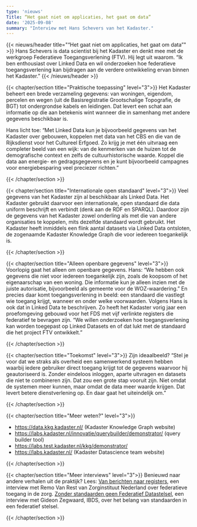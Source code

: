 ```yaml
---
type: 'nieuws'
Title: “Het gaat niet om applicaties, het gaat om data”
date: '2025-09-08'
summary: "Interview met Hans Schevers van het Kadaster."
---
```


{{< nieuws/header title="“Het gaat niet om applicaties, het gaat om data”" >}}
Hans Schevers is data scientist bij het Kadaster en denkt mee met de werkgroep Federatieve Toegangsverlening (FTV).
Hij legt uit waarom. “Ik ben enthousiast over Linked Data en wil onderzoeken hoe federatieve toegangsverlening kan bijdragen aan de verdere ontwikkeling ervan binnen het Kadaster.”
{{< /nieuws/header >}}

 
{{< chapter/section title="Praktische toepassing" level="3">}}
Het Kadaster beheert een brede verzameling gegevens: van woningen, eigendom, percelen en wegen (uit de Basisregistratie Grootschalige Topografie, de BGT) tot ondergrondse kabels en leidingen.
Dat levert een schat aan informatie op die aan betekenis wint wanneer die in samenhang met andere gegevens beschikbaar is.

Hans licht toe: “Met Linked Data kun je bijvoorbeeld gegevens van het Kadaster over gebouwen, koppelen met data van het CBS  en die van de Rijksdienst voor het Cultureel Erfgoed.
Zo krijg je met één uitvraag een completer beeld van een wijk: van de kenmerken van de huizen tot de demografische context en zelfs de cultuurhistorische waarde.
Koppel die data aan energie- en gedragsgegevens en je kunt bijvoorbeeld campagnes voor energiebesparing veel preciezer richten.”

  
{{< /chapter/section >}}

{{< chapter/section title="Internationale open standaard" level="3">}}
Veel gegevens van het Kadaster zijn al beschikbaar als Linked Data. Het Kadaster gebruikt daarvoor een internationale, open standaard die data uniform beschrijft en verbindt (denk aan de RDF en SPARQL).
Daardoor zijn de gegevens van het Kadaster zowel onderling als met die van andere organisaties te koppelen, mits dezelfde standaard wordt gebruikt.
Het Kadaster heeft inmiddels een flink aantal datasets via Linked Data ontsloten, de zogenaamde Kadaster Knowledge Graph die voor iedereen toegankelijk is.
  
{{< /chapter/section >}}

{{< chapter/section title="Alleen openbare gegevens" level="3">}}
Voorlopig gaat het alleen om openbare gegevens. Hans: “We hebben ook gegevens die niet voor iedereen toegankelijk zijn, zoals de koopsom of het eigenaarschap van een woning.
Die informatie kun je alleen inzien met de juiste autorisatie, bijvoorbeeld als gemeente voor de WOZ-waardering.” En precies daar komt toegangsverlening in beeld: een standaard die vastlegt wie toegang krijgt, wanneer en onder welke voorwaarden. Volgens Hans is ook dat in Linked Data te beschrijven.  Zo heeft het Kadaster vorig jaar een proefomgeving gebouwd voor het FDS met vijf verlinkte registers die federatief te bevragen zijn.
“We willen onderzoeken hoe toegangsverlening kan worden toegepast op Linked Datasets en of dat lukt met de standaard die het project FTV ontwikkelt.”
  
{{< /chapter/section >}}


{{< chapter/section title="Toekomst" level="3">}}
Zijn ideaalbeeld? “Stel je voor dat we straks als overheid een samenwerkend systeem hebben waarbij iedere gebruiker direct toegang krijgt tot de gegevens waarvoor hij geautoriseerd is.
Zonder eindeloos inloggen, aparte uitvragen en datasets die niet te combineren zijn.
Dat zou een grote stap vooruit zijn. Niet omdat de systemen meer kunnen, maar omdat de data meer waarde krijgen. Dat levert betere dienstverlening op. En daar gaat het uiteindelijk om.”

{{< /chapter/section >}}

{{< chapter/section title="Meer weten?" level="3">}}
- https://data.kkg.kadaster.nl/ (Kadaster Knowledge Graph website)
- https://labs.kadaster.nl/innovatie/querybuilder/demonstrator/ (query builder tool)
- https://labs.test.kadaster.nl/kkg/demonstrator/
- https://labs.kadaster.nl/   (Kadaster Datascience team website)


{{< /chapter/section >}}

{{< chapter/section title="Meer interviews" level="3">}}
Benieuwd naar andere verhalen uit de praktijk? 
Lees:
[Van berichten naar registers](https://vng-realisatie.github.io/ftv/actueel/interview-remo-van-rest/), een interview met Remo Van Rest van Zorginstituut Nederland over federatieve toegang in de zorg.
[Zonder standaarden geen Federatief Datastelsel](https://vng-realisatie.github.io/ftv/actueel/nieuws/20250922interviewgideonzegwaard/), een interview met Gideon Zegwaard, IBDS, over het belang van standaarden in een federatief stelsel.

{{< /chapter/section >}}
